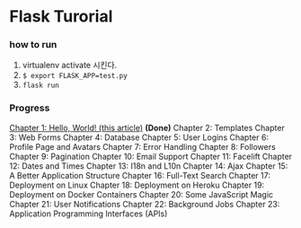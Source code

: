 Flask Turorial
==
### how to run
1. virtualenv activate 시킨다.
1. `$ export FLASK_APP=test.py`
2. `flask run`

### Progress
[Chapter 1: Hello, World! (this article)](docs/chap1.md) **(Done)**
Chapter 2: Templates
Chapter 3: Web Forms
Chapter 4: Database
Chapter 5: User Logins
Chapter 6: Profile Page and Avatars
Chapter 7: Error Handling
Chapter 8: Followers
Chapter 9: Pagination
Chapter 10: Email Support
Chapter 11: Facelift
Chapter 12: Dates and Times
Chapter 13: I18n and L10n
Chapter 14: Ajax
Chapter 15: A Better Application Structure
Chapter 16: Full-Text Search
Chapter 17: Deployment on Linux
Chapter 18: Deployment on Heroku
Chapter 19: Deployment on Docker Containers
Chapter 20: Some JavaScript Magic
Chapter 21: User Notifications
Chapter 22: Background Jobs
Chapter 23: Application Programming Interfaces (APIs)
